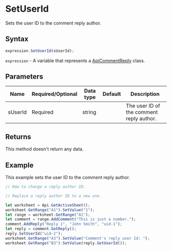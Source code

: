 # SetUserId

Sets the user ID to the comment reply author.

## Syntax

```javascript
expression.SetUserId(sUserId);
```

`expression` - A variable that represents a [ApiCommentReply](../ApiCommentReply.md) class.

## Parameters

| **Name** | **Required/Optional** | **Data type** | **Default** | **Description** |
| ------------- | ------------- | ------------- | ------------- | ------------- |
| sUserId | Required | string |  | The user ID of the comment reply author. |

## Returns

This method doesn't return any data.

## Example

This example sets the user ID to the comment reply author.

```javascript editor-xlsx
// How to change a reply author ID.

// Replace a reply author ID to a new one.

let worksheet = Api.GetActiveSheet();
worksheet.GetRange("A1").SetValue("1");
let range = worksheet.GetRange("A1");
let comment = range.AddComment("This is just a number.");
comment.AddReply("Reply 1", "John Smith", "uid-1");
let reply = comment.GetReply();
reply.SetUserId("uid-2");
worksheet.GetRange("A3").SetValue("Comment's reply user Id: ");
worksheet.GetRange("B3").SetValue(reply.GetUserId());
```
